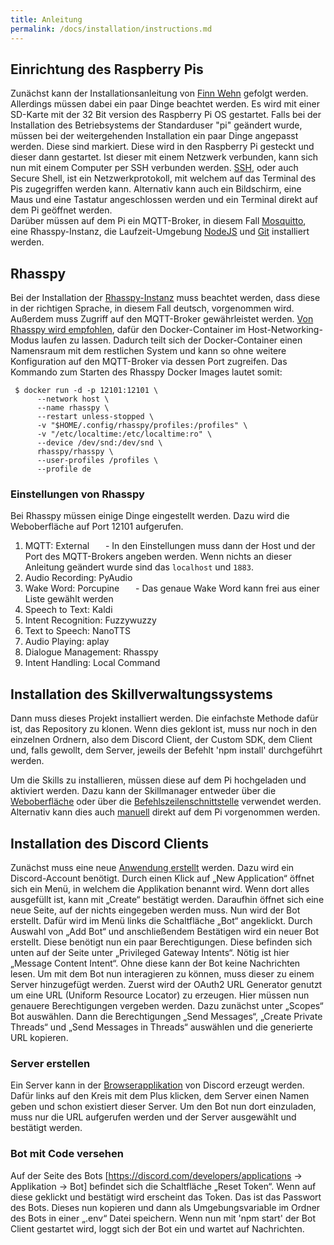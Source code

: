 ```yaml
---
title: Anleitung
permalink: /docs/installation/instructions.md
---
```


## Einrichtung des Raspberry Pis

Zunächst kann der Installationsanleitung von [Finn Wehn](https://fwehn.github.io/pp-voiceassistant/docs/installation/) gefolgt werden. Allerdings müssen dabei ein paar Dinge beachtet werden. 
Es wird mit einer SD-Karte mit der 32 Bit version des Raspberry Pi OS gestartet. Falls bei der Installation des Betriebsystems der Standarduser "pi" geändert wurde, müssen bei der weitergehenden Installation ein paar Dinge angepasst werden. Diese sind markiert.
Diese wird in den Raspberry Pi gesteckt und dieser dann gestartet. Ist dieser mit einem Netzwerk verbunden, kann sich nun mit einem Computer per SSH verbunden werden. [SSH](https://www.ssh.com/academy/ssh#the-ssh-protocol), oder auch Secure Shell, ist ein Netzwerkprotokoll, mit welchem auf das Terminal des Pis zugegriffen werden kann. Alternativ kann auch ein Bildschirm, eine Maus und eine Tastatur angeschlossen werden und ein Terminal direkt auf dem Pi geöffnet werden. <br>
Darüber müssen auf dem Pi ein MQTT-Broker, in diesem Fall [Mosquitto](https://mosquitto.org/), eine Rhasspy-Instanz, die Laufzeit-Umgebung [NodeJS](https://nodejs.org/de/) und [Git](https://git-scm.com/download/linux) installiert werden. 

## Rhasspy

Bei der Installation der [Rhasspy-Instanz](https://rhasspy.readthedocs.io/en/latest/installation/) muss beachtet werden, dass diese in der richtigen Sprache, in diesem Fall deutsch, vorgenommen wird. Außerdem muss Zugriff auf den MQTT-Broker gewährleistet werden. [Von Rhasspy wird empfohlen](https://rhasspy.readthedocs.io/en/latest/tutorials/#simple-skill), dafür den Docker-Container im Host-Networking-Modus laufen zu lassen. Dadurch teilt sich der Docker-Container einen Namensraum mit dem restlichen System und kann so ohne weitere Konfiguration auf den MQTT-Broker via dessen Port zugreifen. Das Kommando zum Starten des Rhasspy Docker Images lautet somit:

````
 $ docker run -d -p 12101:12101 \
      --network host \
      --name rhasspy \
      --restart unless-stopped \
      -v "$HOME/.config/rhasspy/profiles:/profiles" \
      -v "/etc/localtime:/etc/localtime:ro" \
      --device /dev/snd:/dev/snd \
      rhasspy/rhasspy \
      --user-profiles /profiles \
      --profile de 
````
### Einstellungen von Rhasspy

Bei Rhasspy müssen einige Dinge eingestellt werden. Dazu wird die Weboberfläche auf Port 12101 aufgerufen.

1. MQTT: External &ensp; &ensp; - In den Einstellungen muss dann der Host und der Port des MQTT-Brokers angeben werden. Wenn nichts an dieser Anleitung geändert wurde sind das `localhost` und `1883`. <br>
2. Audio Recording: PyAudio
3. Wake Word: Porcupine   &ensp; &ensp; - Das genaue Wake Word kann frei aus einer Liste gewählt werden
4. Speech to Text: Kaldi
5. Intent Recognition: Fuzzywuzzy
6. Text to Speech: NanoTTS
7. Audio Playing: aplay
8. Dialogue Management: Rhasspy
9. Intent Handling: Local Command

## Installation des Skillverwaltungssystems 

Dann muss dieses Projekt installiert werden. Die einfachste Methode dafür ist, das Repository zu klonen. Wenn dies geklont ist, muss nur noch in den einzelnen Ordnern, also dem Discord Client, der Custom SDK, dem Client und, falls gewollt, dem Server, jeweils der Befehlt 'npm install' durchgeführt werden. 

Um die Skills zu installieren, müssen diese auf dem Pi hochgeladen und aktiviert werden. Dazu kann der Skillmanager entweder über die [Weboberfläche](https://fwehn.github.io/pp-voiceassistant/docs/client/webinterface/) oder über die [Befehlszeilenschnittstelle](https://fwehn.github.io/pp-voiceassistant/docs/client/cli/) verwendet werden. Alternativ kann dies auch [manuell](https://fwehn.github.io/pp-voiceassistant/docs/client/skillmanager/) direkt auf dem Pi vorgenommen werden. 

## Installation des Discord Clients

Zunächst muss eine neue [Anwendung erstellt](https://discord.com/developers) werden. Dazu wird ein Discord-Account benötigt. Durch einen Klick auf „New  Application“ öffnet sich ein Menü, in welchem die Applikation benannt wird. Wenn dort alles ausgefüllt ist, kann mit „Create“ bestätigt werden. Daraufhin öffnet sich eine neue Seite, auf der nichts eingegeben werden muss. Nun wird der Bot erstellt. Dafür wird im Menü links die Schaltfläche „Bot“ angeklickt.  Durch Auswahl von „Add Bot“ und anschließendem Bestätigen wird ein neuer Bot erstellt. Diese benötigt nun ein paar Berechtigungen. Diese befinden sich unten auf der Seite unter „Privileged Gateway Intents“. Nötig ist hier „Message Content Intent“. Ohne diese kann der Bot keine Nachrichten lesen. Um mit dem Bot nun interagieren zu können, muss dieser zu einem Server hinzugefügt werden. Zuerst wird der OAuth2 URL Generator genutzt um eine URL (Uniform Resource Locator) zu erzeugen. Hier müssen nun genauere Berechtigungen vergeben werden. Dazu zunächst unter „Scopes“ Bot auswählen. Dann die Berechtigungen „Send Messages“, „Create Private Threads“ und „Send Messages in Threads“  auswählen und die generierte URL kopieren.

### Server erstellen

Ein Server kann in der [Browserapplikation](https://discord.com/channels/@me) von Discord erzeugt werden. Dafür links auf den Kreis mit dem Plus klicken, dem Server einen Namen geben und schon existiert dieser Server. Um den Bot nun dort einzuladen, muss nur die URL aufgerufen werden und der Server ausgewählt und bestätigt werden. 

### Bot mit Code versehen

Auf der Seite des Bots [https://discord.com/developers/applications -> Applikation -> Bot] befindet sich die Schaltfläche „Reset Token“. Wenn auf diese geklickt und bestätigt wird erscheint das Token. Das ist das Passwort des Bots. Dieses nun kopieren und dann als Umgebungsvariable im Ordner des Bots in einer „.env“ Datei speichern.
Wenn nun mit 'npm start' der Bot Client gestartet wird, loggt sich der Bot ein und wartet auf Nachrichten. 


